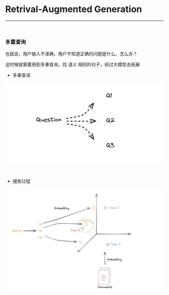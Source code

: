 # Retrival-Augmented Generation

---

<br>

### 多重查询

也就说，用户输入不准确，用户不知道正确的问题是什么，怎么办？

这时候就需要用到多重查询，找 语义 相同的句子，经过大模型去拓展

- 多重查询

![alt text](image-1.png)


<br>

- 搜索过程

![alt text](image.png)